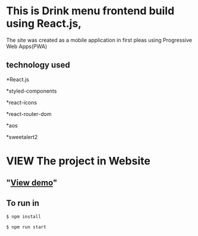 # This is Drink menu frontend build using React.js,  

The site was created as a mobile application in first pleas using Progressive Web Apps(PWA)

## technology used

*React.js

*styled-components

*react-icons

*react-router-dom

*aos

*sweetalert2

# VIEW The project in Website

## "[View demo](https://drink-menu.netlify.app/)"

## To run in 

```
$ npm install
```

```
$ npm run start
```





